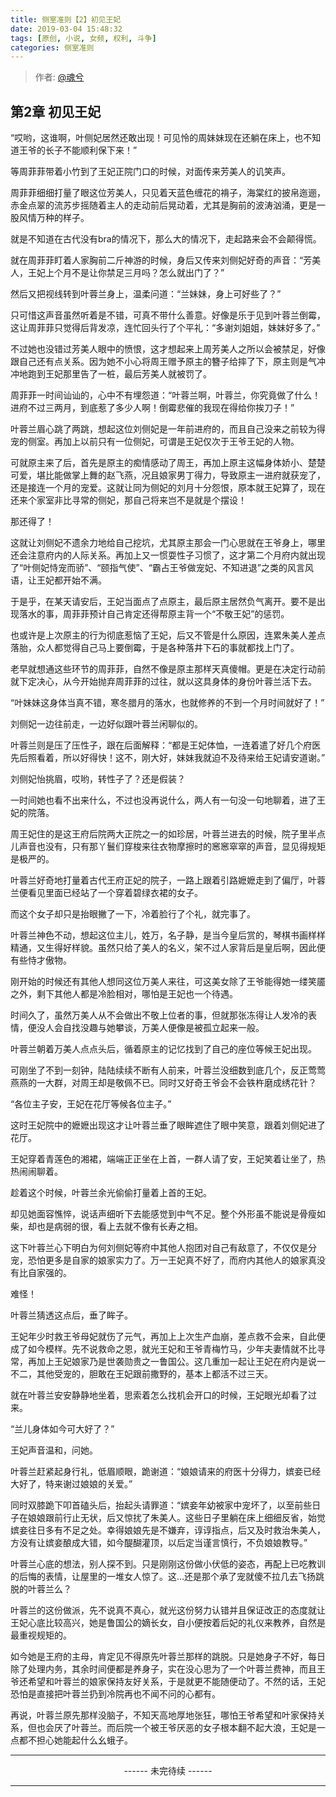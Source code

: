```yaml
---
title: 侧室准则【2】初见王妃
date: 2019-03-04 15:48:32
tags: [原创, 小说, 女频, 权利, 斗争]
categories: 侧室准则
---
```


> 作者: [@魂兮](http://weibo.com/paigu77)

## 第2章 初见王妃

“哎哟，这谁啊，叶侧妃居然还敢出现！可见怜的周妹妹现在还躺在床上，也不知道王爷的长子不能顺利保下来！”

等周菲菲带着小竹到了王妃正院门口的时候，对面传来芳美人的讥笑声。

周菲菲细细打量了眼这位芳美人，只见着天蓝色缠花的褙子，海棠红的披帛迤逦，赤金点翠的流苏步摇随着主人的走动前后晃动着，尤其是胸前的波涛汹涌，更是一股风情万种的样子。

就是不知道在古代没有bra的情况下，那么大的情况下，走起路来会不会颠得慌。

就在周菲菲盯着人家胸前二斤神游的时候，身后又传来刘侧妃好奇的声音：“芳美人，王妃上个月不是让你禁足三月吗？怎么就出门了？”

然后又把视线转到叶蓉兰身上，温柔问道：“兰妹妹，身上可好些了？”

只可惜这声音虽然听着是不错，可真不带什么善意。好像是乐于见到叶蓉兰倒霉，这让周菲菲只觉得后背发凉，连忙回头行了个平礼：“多谢刘姐姐，妹妹好多了。”

不过她也没错过芳美人眼中的愤恨，这才想起来上周芳美人之所以会被禁足，好像跟自己还有点关系。因为她不小心将周王赠予原主的簪子给摔了下，原主则是气冲冲地跑到王妃那里告了一桩，最后芳美人就被罚了。

周菲菲一时间讪讪的，心中不有埋怨道：“叶蓉兰啊，叶蓉兰，你究竟做了什么！进府不过三两月，到底惹了多少人啊！倒霉悲催的我现在得给你挨刀子！”

叶蓉兰眉心跳了两跳，想起这位刘侧妃是一年前进府的，而且自己没来之前较为得宠的侧室。再加上以前只有一位侧妃，可谓是王妃仅次于王爷王妃的人物。

可就原主来了后，首先是原主的痴情感动了周王，再加上原主这幅身体娇小、楚楚可爱，堪比能做掌上舞的赵飞燕，况且娘家男丁得力，导致原主一进府就获宠了，还是接连一个月的宠爱。这就让同为侧妃的刘月十分怨恨，原本就王妃算了，现在还来个家室非比寻常的侧妃，那自己将来岂不是就是个摆设！

那还得了！

这就让刘侧妃不遗余力地给自己挖坑，尤其原主那会一门心思就在王爷身上，哪里还会注意府内的人际关系。再加上又一惯耍性子习惯了，这才第二个月府内就出现了“叶侧妃恃宠而骄”、“颐指气使”、“霸占王爷做宠妃、不知进退”之类的风言风语，让王妃都开始不满。

于是乎，在某天请安后，王妃当面点了点原主，最后原主居然负气离开。要不是出现落水的事，周菲菲预计自己肯定还得帮原主背一个“不敬王妃”的惩罚。

也或许是上次原主的行为彻底惹恼了王妃，后又不管是什么原因，连累朱美人差点落胎，众人都觉得自己马上要倒霉，于是各种落井下石的事就都找上门了。

老早就想通这些环节的周菲菲，自然不像是原主那样天真傻帽。更是在决定行动前就下定决心，从今开始抛弃周菲菲的过往，就以这具身体的身份叶蓉兰活下去。

“叶妹妹这身体当真不错，寒冬腊月的落水，也就修养的不到一个月时间就好了！”

刘侧妃一边往前走，一边好似跟叶蓉兰闲聊似的。

叶蓉兰则是压了压性子，跟在后面解释：“都是王妃体恤，一连着遣了好几个府医先后照看着，所以好得快！这不，刚大好，妹妹我就迫不及待来给王妃请安道谢。”

刘侧妃怡挑眉，哎哟，转性子了？还是假装？

一时间她也看不出来什么，不过也没再说什么，两人有一句没一句地聊着，进了王妃的院落。

周王妃住的是这王府后院两大正院之一的如珍居，叶蓉兰进去的时候，院子里半点儿声音也没有，只有那丫鬟们穿梭来往衣物摩擦时的窸窸窣窣的声音，显见得规矩是极严的。

叶蓉兰好奇地打量着古代王府正妃的院子，一路上跟着引路嬷嬷走到了偏厅，叶蓉兰便看见里面已经站了一个穿着碧绿衣裙的女子。

而这个女子却只是抬眼撇了一下，冷着脸行了个礼，就完事了。

叶蓉兰神色不动，想起这位主儿，姓万，名子静，是当今皇后赏的，琴棋书画样样精通，又生得好样貌。虽然只给了美人的名义，架不过人家背后是皇后啊，因此便有些恃才傲物。

刚开始的时候还有其他人想同这位万美人来往，可这美女除了王爷能得她一缕笑靥之外，剩下其他人都是冷脸相对，哪怕是王妃也一个待遇。

时间久了，虽然万美人从不会做出不敬上位者的事，但就那张冻得让人发冷的表情，便没人会自找没趣与她攀谈，万美人便像是被孤立起来一般。

叶蓉兰朝着万美人点点头后，循着原主的记忆找到了自己的座位等候王妃出现。

可刚坐了不到一刻钟，陆陆续续不断有人前来，叶蓉兰没细数到底几个，反正莺莺燕燕的一大群，对周王却是敬佩不已。同时又好奇王爷会不会铁杵磨成绣花针？

“各位主子安，王妃在花厅等候各位主子。”

这时王妃院中的嬷嬷出现这才让叶蓉兰垂了眼眸遮住了眼中笑意，跟着刘侧妃进了花厅。
 
王妃穿着青莲色的湘裙，端端正正坐在上首，一群人请了安，王妃笑着让坐了，热热闹闹聊着。

趁着这个时候，叶蓉兰余光偷偷打量着上首的王妃。

却见她面容憔悴，说话声细听下去能感觉到中气不足。整个外形虽不能说是骨瘦如柴，却也是病弱的很，看上去就不像有长寿之相。

这下叶蓉兰心下明白为何刘侧妃等府中其他人抱团对自己有敌意了，不仅仅是分宠，恐怕更多是自家的娘家实力了。万一王妃真不好了，而府内其他人的娘家真没有比自家强的。

难怪！

叶蓉兰猜透这点后，垂了眸子。

王妃年少时救王爷母妃就伤了元气，再加上上次生产血崩，差点救不会来，自此便成了如今模样。先不说救命之恩，就光王妃和王爷青梅竹马，少年夫妻情就不比寻常，再加上王妃娘家乃是世袭勋贵之一鲁国公。这几重加一起让王妃在府内是说一不二，其他受宠的，胆敢在王妃跟前撒野的，基本上都活不过三天。

就在叶蓉兰安安静静地坐着，思索着怎么找机会开口的时候，王妃眼光却看了过来。

“兰儿身体如今可大好了？”

王妃声音温和，问她。

叶蓉兰赶紧起身行礼，低眉顺眼，跪谢道：“娘娘请来的府医十分得力，嫔妾已经大好了，特来谢过娘娘的关爱。”

同时双膝跪下叩首磕头后，抬起头请罪道：“嫔妾年幼被家中宠坏了，以至前些日子在娘娘跟前行止无状，后又惊扰了朱美人。这些日子里躺在床上细细反省，始觉嫔妾往日多有不足之处。幸得娘娘先是不嫌弃，谆谆指点，后又及时救治朱美人，方没有让嫔妾酿成大错，如今醍醐灌顶，以后定当谨言慎行，不负娘娘教导。”

叶蓉兰心底的想法，别人探不到。只是刚刚这份做小伏低的姿态，再配上已吃教训的后悔的表情，让屋里的一堆女人惊了。这…还是那个承了宠就傻不拉几去飞扬跳脱的叶蓉兰么？

叶蓉兰的这份做派，先不说真不真心，就光这份努力认错并且保证改正的态度就让王妃心底比较高兴，她是鲁国公的嫡长女，自小便按着后妃的礼仪来教养，自然是最重视规矩的。

如今她是王府的主母，肯定见不得原先叶蓉兰那样的跳脱。只是她身子不好，每日除了处理内务，其余时间便都是养身子，实在没心思为了一个叶蓉兰费神，而且王爷还希望和叶蓉兰的娘家保持友好关系，于是就更不能随便动了。不然的话，王妃恐怕是直接把叶蓉兰扔到冷院再也不闻不问的心都有。

再说，叶蓉兰原先那样没脑子，不知天高地厚地张狂，哪怕王爷希望和叶家保持关系，但也会厌了叶蓉兰。而后院一个被王爷厌恶的女子根本翻不起大浪，王妃是一点都不担心她能起什么幺蛾子。

---

<center> ------ 未完待续 ------ </center>

---
